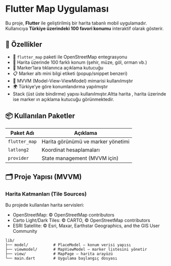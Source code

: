 # Flutter Map Uygulaması

Bu proje, **Flutter** ile geliştirilmiş bir harita tabanlı mobil uygulamadır. Kullanıcıya **Türkiye üzerindeki 100 favori konumu** interaktif olarak gösterir. 


## 🚀 Özellikler

- 📌 `flutter_map` paketi ile OpenStreetMap entegrasyonu  
- 🧭 Harita üzerinde 100 farklı konum (şehir, müze, göl, orman vb.)
- 📍 Marker’lara tıklanınca açıklama kutucuğu
- 📋 Marker altı mini bilgi etiketi (popup/snippet benzeri)
- 🧱 MVVM (Model-View-ViewModel) mimarisi kullanılmıştır
- 🌍 Türkiye’ye göre konumlandırma yapılmıştır
- Stack (üst üste bindirme) yapısı kullanılmıştır.Altta harita , harita üzerinde ise marker ın açıklama kutucuğu görünmektedir.

## 📦 Kullanılan Paketler

| Paket Adı           | Açıklama                              |
|---------------------|---------------------------------------|
| `flutter_map`       | Harita görünümü ve marker yönetimi    |
| `latlong2`          | Koordinat hesaplamaları               |
| `provider`          | State management (MVVM için)          |

## 🗂 Proje Yapısı (MVVM)

### Harita Katmanları (Tile Sources)

Bu projede kullanılan harita servisleri:

- OpenStreetMap: © OpenStreetMap contributors
- Carto Light/Dark Tiles: © CARTO, © OpenStreetMap contributors
- ESRI Satellite: © Esri, Maxar, Earthstar Geographics, and the GIS User Community

```shell
lib/
├── model/           # PlaceModel – konum verisi yapısı
├── viewmodel/       # MapViewModel – marker listesini yönetir
├── view/            # MapPage – harita arayüzü
└── main.dart        # Uygulama başlangıç dosyası
